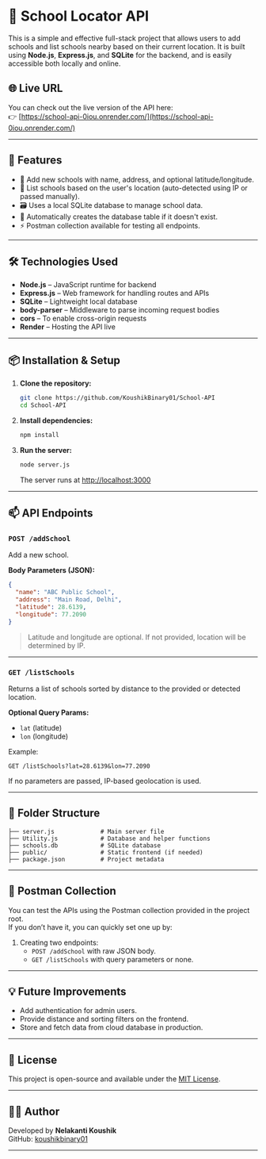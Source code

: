 # 🏫 School Locator API

This is a simple and effective full-stack project that allows users to add schools and list schools nearby based on their current location. It is built using **Node.js**, **Express.js**, and **SQLite** for the backend, and is easily accessible both locally and online.

## 🌐 Live URL

You can check out the live version of the API here:  
👉 [https://school-api-0iou.onrender.com/](https://school-api-0iou.onrender.com/)

---

## 🚀 Features

- 📌 Add new schools with name, address, and optional latitude/longitude.
- 📍 List schools based on the user's location (auto-detected using IP or passed manually).
- 🗃️ Uses a local SQLite database to manage school data.
- 🔄 Automatically creates the database table if it doesn't exist.
- ⚡ Postman collection available for testing all endpoints.

---

## 🛠️ Technologies Used

- **Node.js** – JavaScript runtime for backend
- **Express.js** – Web framework for handling routes and APIs
- **SQLite** – Lightweight local database
- **body-parser** – Middleware to parse incoming request bodies
- **cors** – To enable cross-origin requests
- **Render** – Hosting the API live

---

## 📦 Installation & Setup

1. **Clone the repository:**
   ```bash
   git clone https://github.com/KoushikBinary01/School-API
   cd School-API
   ```

2. **Install dependencies:**
   ```bash
   npm install
   ```

3. **Run the server:**
   ```bash
   node server.js
   ```

   The server runs at [http://localhost:3000](http://localhost:3000)

---

## 📫 API Endpoints

### `POST /addSchool`

Add a new school.

**Body Parameters (JSON):**
```json
{
  "name": "ABC Public School",
  "address": "Main Road, Delhi",
  "latitude": 28.6139,
  "longitude": 77.2090
}
```

> Latitude and longitude are optional. If not provided, location will be determined by IP.

---

### `GET /listSchools`

Returns a list of schools sorted by distance to the provided or detected location.

**Optional Query Params:**
- `lat` (latitude)
- `lon` (longitude)

Example:
```
GET /listSchools?lat=28.6139&lon=77.2090
```

If no parameters are passed, IP-based geolocation is used.

---

## 📁 Folder Structure

```
├── server.js             # Main server file
├── Utility.js            # Database and helper functions
├── schools.db            # SQLite database
├── public/               # Static frontend (if needed)
├── package.json          # Project metadata
```

---

## 🧪 Postman Collection

You can test the APIs using the Postman collection provided in the project root.  
If you don’t have it, you can quickly set one up by:

1. Creating two endpoints:
   - `POST /addSchool` with raw JSON body.
   - `GET /listSchools` with query parameters or none.

---

## 💡 Future Improvements

- Add authentication for admin users.
- Provide distance and sorting filters on the frontend.
- Store and fetch data from cloud database in production.

---

## 📄 License

This project is open-source and available under the [MIT License](LICENSE).

---

## 🙋‍♂️ Author

Developed by **Nelakanti Koushik**  
GitHub: [koushikbinary01](https://github.com/koushikbinary01)  

---